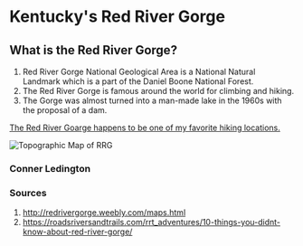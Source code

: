 # Kentucky's Red River Gorge

## What is the Red River Gorge?
1. Red River Gorge National Geological Area is a National Natural Landmark which is a part of the Daniel Boone National Forest.
2. The Red River Gorge is famous around the world for climbing and hiking.
3. The Gorge was almost turned into a man-made lake in the 1960s with the proposal of a dam. 

[The Red River Goarge happens to be one of my favorite hiking locations.](http://redrivergorge.weebly.com/maps.html)

![Topographic Map of RRG](http://redrivergorge.weebly.com/uploads/1/9/1/3/19131269/9230352_orig.jpg)


### Conner Ledington
### Sources
1. http://redrivergorge.weebly.com/maps.html
2. https://roadsriversandtrails.com/rrt_adventures/10-things-you-didnt-know-about-red-river-gorge/
